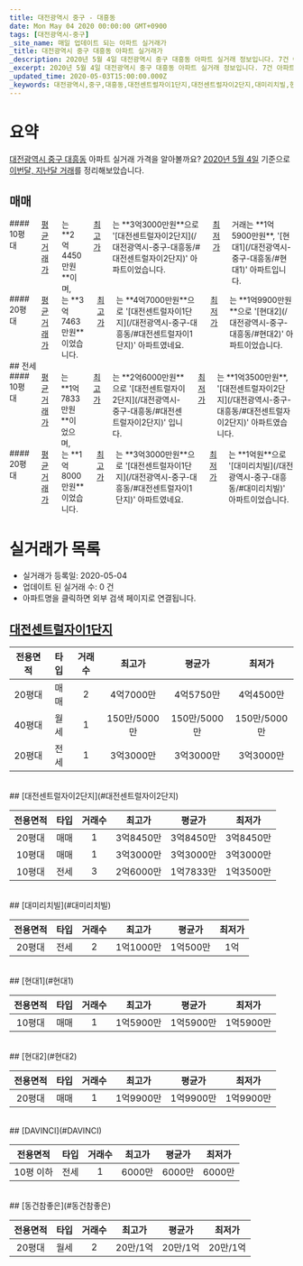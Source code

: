 ```yaml
---
title: 대전광역시 중구 - 대흥동
date: Mon May 04 2020 00:00:00 GMT+0900
tags: [대전광역시-중구]
_site_name: 매일 업데이트 되는 아파트 실거래가
_title: 대전광역시 중구 대흥동 아파트 실거래가
_description: 2020년 5월 4일 대전광역시 중구 대흥동 아파트 실거래 정보입니다. 7건 아파트 정보가 있습니다.
_excerpt: 2020년 5월 4일 대전광역시 중구 대흥동 아파트 실거래 정보입니다. 7건 아파트 정보가 있습니다.
_updated_time: 2020-05-03T15:00:00.000Z
_keywords: 대전광역시,중구,대흥동,대전센트럴자이1단지,대전센트럴자이2단지,대미리치빌,현대1,현대2,DAVINCI,동건참좋은
---
```





# 요약
<ins>대전광역시 중구 대흥동</ins> 아파트 실거래 가격을 알아볼까요? <ins>2020년 5월 4일</ins> 기준으로 <ins>이번달, 지난달 거래</ins>를 정리해보았습니다.

## 매매
<div class="container">
<div class="six columns" markdown="1">
#### 10평대
<ins>평균 거래가</ins>는 **2억4450만원**이며, <ins>최고가</ins>는 **3억3000만원**으로 '[대전센트럴자이2단지](/대전광역시-중구-대흥동/#대전센트럴자이2단지)' 아파트이었습니다. <ins>최저가</ins> 거래는 **1억5900만원**, '[현대1](/대전광역시-중구-대흥동/#현대1)' 아파트입니다.
</div>
<div class="six columns" markdown="1">
#### 20평대
<ins>평균 거래가</ins>는 **3억7463만원**이었습니다. <ins>최고가</ins>는 **4억7000만원**으로 '[대전센트럴자이1단지](/대전광역시-중구-대흥동/#대전센트럴자이1단지)' 아파트였네요. <ins>최저가</ins>는 **1억9900만원**으로 '[현대2](/대전광역시-중구-대흥동/#현대2)' 아파트이었습니다.
</div>
</div>
## 전세
<div class="container">
<div class="six columns" markdown="1">
#### 10평대
<ins>평균 거래가</ins>는 **1억7833만원**이었으며, <ins>최고가</ins>는 **2억6000만원**으로 '[대전센트럴자이2단지](/대전광역시-중구-대흥동/#대전센트럴자이2단지)' 입니다. <ins>최저가</ins>는 **1억3500만원**, '[대전센트럴자이2단지](/대전광역시-중구-대흥동/#대전센트럴자이2단지)' 아파트였습니다.
</div>
<div class="six columns" markdown="1">
#### 20평대
<ins>평균 거래가</ins>는 **1억8000만원**이었습니다. <ins>최고가</ins>는 **3억3000만원**으로 '[대전센트럴자이1단지](/대전광역시-중구-대흥동/#대전센트럴자이1단지)' 아파트였네요. <ins>최저가</ins>는 **1억원**으로 '[대미리치빌](/대전광역시-중구-대흥동/#대미리치빌)' 아파트이었습니다.
</div>
</div>



# 실거래가 목록
- 실거래가 등록일: 2020-05-04
- 업데이트 된 실거래 수: 0 건
- 아파트명을 클릭하면 외부 검색 페이지로 연결됩니다.

## [대전센트럴자이1단지](#대전센트럴자이1단지)

|전용면적|타입|거래수|최고가|평균가|최저가|
|:---:|:---:|:---:|:---:|:---:|:---:|
|20평대|<span class="deal-type-1">매매</span>|2|4억7000만|4억5750만|4억4500만|
|40평대|<span class="deal-type-3">월세</span>|1|150만/5000만|150만/5000만|150만/5000만|
|20평대|<span class="deal-type-2">전세</span>|1|3억3000만|3억3000만|3억3000만|

<br/>
## [대전센트럴자이2단지](#대전센트럴자이2단지)

|전용면적|타입|거래수|최고가|평균가|최저가|
|:---:|:---:|:---:|:---:|:---:|:---:|
|20평대|<span class="deal-type-1">매매</span>|1|3억8450만|3억8450만|3억8450만|
|10평대|<span class="deal-type-1">매매</span>|1|3억3000만|3억3000만|3억3000만|
|10평대|<span class="deal-type-2">전세</span>|3|2억6000만|1억7833만|1억3500만|

<br/>
## [대미리치빌](#대미리치빌)

|전용면적|타입|거래수|최고가|평균가|최저가|
|:---:|:---:|:---:|:---:|:---:|:---:|
|20평대|<span class="deal-type-2">전세</span>|2|1억1000만|1억500만|1억|

<br/>
## [현대1](#현대1)

|전용면적|타입|거래수|최고가|평균가|최저가|
|:---:|:---:|:---:|:---:|:---:|:---:|
|10평대|<span class="deal-type-1">매매</span>|1|1억5900만|1억5900만|1억5900만|

<br/>
## [현대2](#현대2)

|전용면적|타입|거래수|최고가|평균가|최저가|
|:---:|:---:|:---:|:---:|:---:|:---:|
|20평대|<span class="deal-type-1">매매</span>|1|1억9900만|1억9900만|1억9900만|

<br/>
## [DAVINCI](#DAVINCI)

|전용면적|타입|거래수|최고가|평균가|최저가|
|:---:|:---:|:---:|:---:|:---:|:---:|
|10평 이하|<span class="deal-type-2">전세</span>|1|6000만|6000만|6000만|

<br/>
## [동건참좋은](#동건참좋은)

|전용면적|타입|거래수|최고가|평균가|최저가|
|:---:|:---:|:---:|:---:|:---:|:---:|
|20평대|<span class="deal-type-3">월세</span>|2|20만/1억|20만/1억|20만/1억|

<br/>



